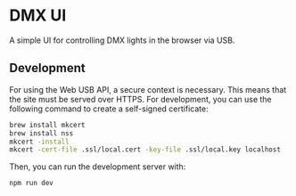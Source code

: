 # DMX UI

A simple UI for controlling DMX lights in the browser via USB.

## Development

For using the Web USB API, a secure context is necessary. This means that the site must be served over HTTPS. For development, you can use the following command to create a self-signed certificate:

```bash
brew install mkcert
brew install nss
mkcert -install
mkcert -cert-file .ssl/local.cert -key-file .ssl/local.key localhost
```

Then, you can run the development server with:

```bash
npm run dev
```
